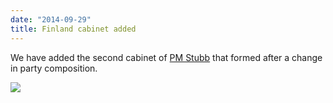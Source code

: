```yaml
---
date: "2014-09-29"
title: Finland cabinet added
---
```


We have added the second cabinet of [PM Stubb](http://dev.parlgov.org/data/fin/cabinet-party/2014-09-20/) that formed after a change in party composition.

![](/images/parliament-netherlands.jpg)
